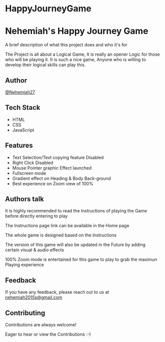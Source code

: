 # HappyJourneyGame

# Nehemiah's Happy Journey Game

A brief description of what this project does and who it's for

The Project is all about a Logical Game, It is really an opener Logic for those who will be playing
it. It is such a nice game, Anyone who is willing to develop their logical skills can play this.




## Author

[@Nehemiah27](https://github.com/Nehemiah27)


## Tech Stack

- HTML
- CSS
- JavaScript
## Features

- Text Selection/Text copying feature Disabled
- Right Click Disabled
- Mouse Pointer graphic Effect launched
- Fullscreen mode
- Gradient effect on Heading & Body Back-ground
- Best experience on Zoom view of 100%


## Authors talk
It is highly recommended to read the Instructions of playing the Game before directly entering to play

The Instructions page link can be available in the Home page

The whole game is designed based on the Instructions 

The version of this game will also be updated in the Future by adding certain visual & audio effects

100% Zoom mode is entertained for this game to play to grab the maximun Playing experience



## Feedback

If you have any feedback, please reach out to us at nehemiah2015s@gmail.com


## Contributing

Contributions are always welcome!

Eager to hear or view the Contributions :-)
